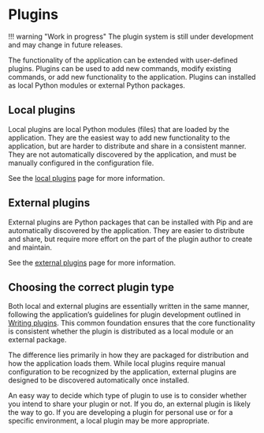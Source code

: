 # Plugins

!!! warning "Work in progress"
    The plugin system is still under development and may change in future releases.

The functionality of the application can be extended with user-defined plugins. Plugins can be used to add new commands, modify existing commands, or add new functionality to the application. Plugins can installed as local Python modules or external Python packages.

## Local plugins

Local plugins are local Python modules (files) that are loaded by the application. They are the easiest way to add new functionality to the application, but are harder to distribute and share in a consistent manner. They are not automatically discovered by the application, and must be manually configured in the configuration file.

See the [local plugins](./local-plugins.md) page for more information.

## External plugins

External plugins are Python packages that can be installed with Pip and are automatically discovered by the application. They are easier to distribute and share, but require more effort on the part of the plugin author to create and maintain.

See the [external plugins](./external-plugins.md) page for more information.

## Choosing the correct plugin type

Both local and external plugins are essentially written in the same manner, following the application’s guidelines for plugin development outlined in [Writing plugins](./guide.md). This common foundation ensures that the core functionality is consistent whether the plugin is distributed as a local module or an external package.

The difference lies primarily in how they are packaged for distribution and how the application loads them. While local plugins require manual configuration to be recognized by the application, external plugins are designed to be discovered automatically once installed.

An easy way to decide which type of plugin to use is to consider whether you intend to share your plugin or not. If you do, an external plugin is likely the way to go. If you are developing a plugin for personal use or for a specific environment, a local plugin may be more appropriate.
